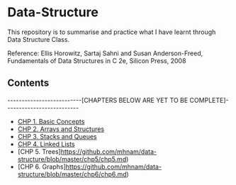 # Data-Structure
This repository is to summarise and practice what I have learnt through Data Structure Class.

Reference: Ellis Horowitz, Sartaj Sahni and Susan Anderson-Freed, Fundamentals of Data Structures in C 2e, Silicon Press, 2008

## Contents
--------------------------[CHAPTERS BELOW ARE YET TO BE COMPLETE]--------------------------
* [CHP 1. Basic Concepts](https://github.com/mhnam/data-structure/blob/master/chp1/chp1.md)
* [CHP 2. Arrays and Structures](https://github.com/mhnam/data-structure/blob/master/chp2/chp2.md)
* [CHP 3. Stacks and Queues](https://github.com/mhnam/data-structure/blob/master/chp3/chp3.md)
* [CHP 4. Linked Lists](https://github.com/mhnam/data-structure/blob/master/chp4/chp4.md)
* [CHP 5. Trees]https://github.com/mhnam/data-structure/blob/master/chp5/chp5.md)
* [CHP 6. Graphs]https://github.com/mhnam/data-structure/blob/master/chp6/chp6.md)
